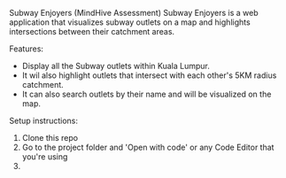 Subway Enjoyers (MindHive Assessment)
Subway Enjoyers is a web application that visualizes subway outlets on a map and highlights intersections between their catchment areas.

Features:
- Display all the Subway outlets within Kuala Lumpur.
- It wil also highlight outlets that intersect with each other's 5KM radius catchment.
- It can also search outlets by their name and will be visualized on the map.

Setup instructions:
1. Clone this repo
2. Go to the project folder and 'Open with code' or any Code Editor that you're using
3. 
